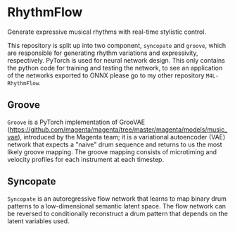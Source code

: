 # RhythmFlow

Generate expressive musical rhythms with real-time stylistic control. 

This repository is split up into two component, `syncopate` and `groove`, which are responsible for generating rhythm variations and expressivity, 
respectively. PyTorch is used for neural network design. This only contains the python code for training and testing the network, to see an application
of the networks exported to ONNX please go to my other repository `M4L-RhythmFlow`. 

## Groove

`Groove` is a PyTorch implementation of GrooVAE (https://github.com/magenta/magenta/tree/master/magenta/models/music_vae), introduced by the Magenta team; it is a variational autoencoder (VAE) network that expects a "naive" drum sequence and returns to us the most likely groove mapping. The groove mapping consists of microtiming and velocity profiles for each instrument at each timestep.

## Syncopate

`Syncopate` is an autoregressive flow network that learns to map binary drum patterns to a low-dimensional semantic latent space. 
The flow network can be reversed to conditionally reconstruct a drum pattern that depends on the latent variables used. 


